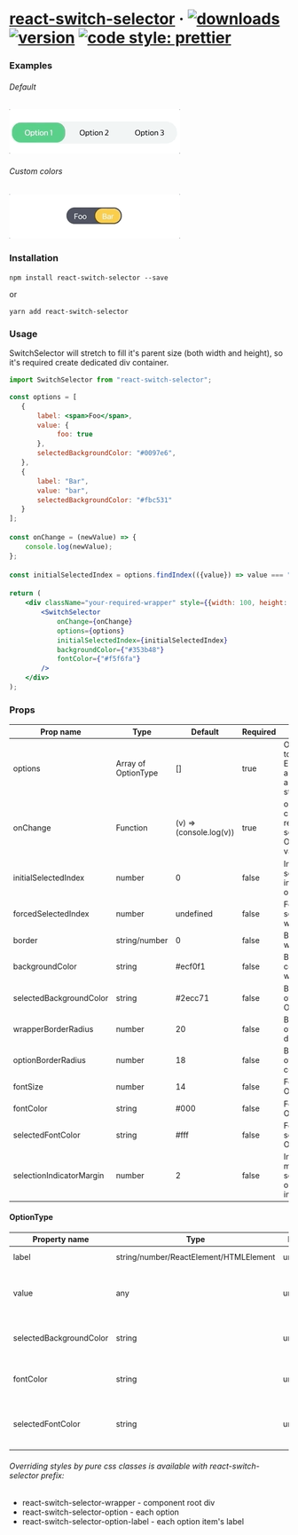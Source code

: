 # [react-switch-selector](https://github.com/GR34SE/react-switch-selector) &middot; [![downloads](https://img.shields.io/npm/dm/react-switch-selector)](https://www.npmjs.com/package/react-switch-selector) [![version](https://img.shields.io/github/package-json/v/GR34SE/react-switch-selector)](https://github.com/GR34SE/react-switch-selector) [![code style: prettier](https://img.shields.io/badge/code_style-prettier-ff69b4.svg?style=flat-square)](https://github.com/prettier/prettier)

### Examples
###### Default

![ReactSwitchSelector](examples/example-default.gif)

###### Custom colors

![ReactSwitchSelector](examples/example-custom.gif)

### Installation

```Shell
npm install react-switch-selector --save
```

or

```Shell
yarn add react-switch-selector
```

### Usage

SwitchSelector will stretch to fill it's parent size (both width and height), so it's required create dedicated div container.

```jsx
import SwitchSelector from "react-switch-selector";
```

```jsx
const options = [
   {
       label: <span>Foo</span>,
       value: {
            foo: true
       },
       selectedBackgroundColor: "#0097e6",
   },
   {
       label: "Bar",
       value: "bar",
       selectedBackgroundColor: "#fbc531"
   }
];

const onChange = (newValue) => {
    console.log(newValue);
};

const initialSelectedIndex = options.findIndex(({value}) => value === "bar");

return (
    <div className="your-required-wrapper" style={{width: 100, height: 30}}>
        <SwitchSelector
            onChange={onChange}
            options={options}
            initialSelectedIndex={initialSelectedIndex}
            backgroundColor={"#353b48"}
            fontColor={"#f5f6fa"}
        />
    </div>
);
```

### Props

| Prop name                  | Type                    | Default                 | Required  | Note                                                                             |
| -------------------------- | ----------------------- | ----------------------- | --------- | -------------------------------------------------------------------------------- |
| options                    | Array of OptionType     | []                      | true      | Options array to render. Each item has a label, value and optional styling props  |
| onChange                   | Function                | (v) => (console.log(v)) | true      | onChange callback that returns selected Option's value                           |
| initialSelectedIndex       | number                  | 0                       | false     | Initially selected index of options array                                        |
| forcedSelectedIndex        | number                  | undefined               | false     | Force selectedIndex with this prop                                               |
| border                     | string/number           | 0                       | false     | Border of wrapping div                                                           |
| backgroundColor            | string                  | #ecf0f1                 | false     | Background color of wrapping div                                                 |
| selectedBackgroundColor    | string                  | #2ecc71                 | false     | Background of selected Option                                                    |
| wrapperBorderRadius        | number                  | 20                      | false     | Border radius of wrapping div                                                    |
| optionBorderRadius         | number                  | 18                      | false     | Border radius of Option component                                                |
| fontSize                   | number                  | 14                      | false     | Font size of Option's label                                                      |
| fontColor                  | string                  | #000                    | false     | Font color of Option's label                                                     |
| selectedFontColor          | string                  | #fff                    | false     | Font color of selected Option's label                                            |
| selectionIndicatorMargin   | number                  | 2                       | false     | Inner px margin of selected option indicator                                              |

#### OptionType

| Property name              | Type                                   | Default             | Required  | Note                                                                             |
| -------------------------- | -------------------------------------- | ------------------- | --------- | -------------------------------------------------------------------------------- |
| label                      | string/number/ReactElement/HTMLElement | undefined           | true      | Option's label                                                              |
| value                      | any                                    | undefined           | true      | Option's value that is returned by onChange callback                             |
| selectedBackgroundColor    | string                                 | undefined           | false     | Background of this selected Option                                               |
| fontColor                  | string                                 | undefined           | false     | Font color of this Option's label                                                |
| selectedFontColor          | string                                 | undefined           | false     | Font color of this selected Option's label                                       |

###### Overriding styles by pure css classes is available with react-switch-selector prefix:

- react-switch-selector-wrapper - component root div
- react-switch-selector-option - each option
- react-switch-selector-option-label - each option item's label